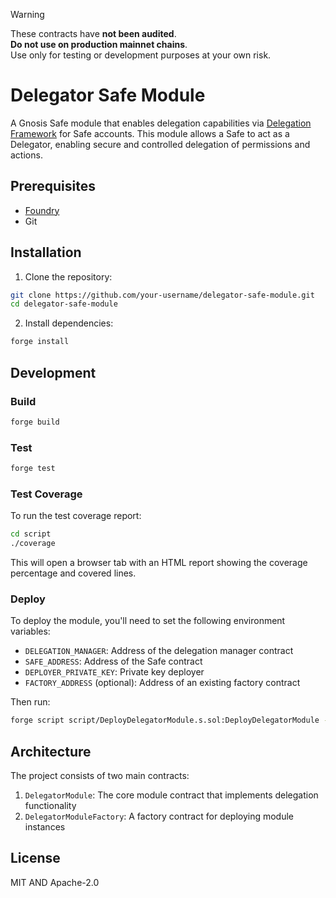 > [!WARNING]
> These contracts have **not been audited**.  
> **Do not use on production mainnet chains**.  
> Use only for testing or development purposes at your own risk.

# Delegator Safe Module

A Gnosis Safe module that enables delegation capabilities via [Delegation Framework](https://github.com/MetaMask/delegation-framework) for Safe accounts. This module allows a Safe to act as a Delegator, enabling secure and controlled delegation of permissions and actions.

## Prerequisites

- [Foundry](https://book.getfoundry.sh/getting-started/installation)
- Git

## Installation

1. Clone the repository:

```bash
git clone https://github.com/your-username/delegator-safe-module.git
cd delegator-safe-module
```

2. Install dependencies:

```bash
forge install
```

## Development

### Build

```bash
forge build
```

### Test

```bash
forge test
```

### Test Coverage

To run the test coverage report:

```bash
cd script
./coverage
```

This will open a browser tab with an HTML report showing the coverage percentage and covered lines.

### Deploy

To deploy the module, you'll need to set the following environment variables:

- `DELEGATION_MANAGER`: Address of the delegation manager contract
- `SAFE_ADDRESS`: Address of the Safe contract
- `DEPLOYER_PRIVATE_KEY`: Private key deployer
- `FACTORY_ADDRESS` (optional): Address of an existing factory contract

Then run:

```bash
forge script script/DeployDelegatorModule.s.sol:DeployDelegatorModule --rpc-url <your_rpc_url> --broadcast
```

## Architecture

The project consists of two main contracts:

1. `DelegatorModule`: The core module contract that implements delegation functionality
2. `DelegatorModuleFactory`: A factory contract for deploying module instances

## License

MIT AND Apache-2.0
